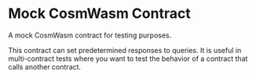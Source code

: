 # Mock CosmWasm Contract

A mock CosmWasm contract for testing purposes.

This contract can set predetermined responses to queries.
It is useful in multi-contract tests where you want to test the behavior of a contract that calls another contract.
